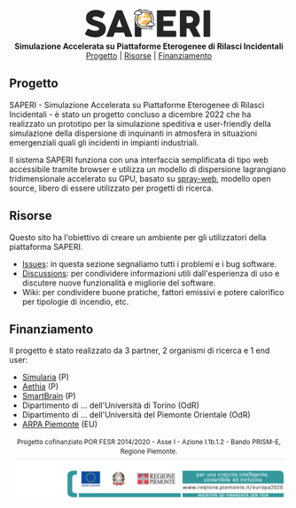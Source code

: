 <p align='center'>
  <img src="./assets/LOGO_SAPERI small.png" alt="Logo del progetto SAPERI">
  <br>
  <strong> Simulazione Accelerata su Piattaforme Eterogenee di Rilasci Incidentali </strong>
  <br>
  <a href="#progetto">Progetto</a> | <a href="#risorse">Risorse</a> | <a href="#finanziamento">Finanziamento</a>
  <br>
</p>


## Progetto

SAPERI - Simulazione Accelerata su Piattaforme Eterogenee di Rilasci Incidentali - è stato un progetto concluso a dicembre 2022 che ha realizzato un prototipo per la simulazione speditiva e user-friendly della simulazione della dispersione di inquinanti in atmosfera in situazioni emergenziali quali gli incidenti in impianti industriali.

Il sistema SAPERI funziona con una interfaccia semplificata di tipo web accessibile tramite browser e utilizza un modello di dispersione lagrangiano tridimensionale accelerato su GPU, basato su [spray-web](https://sprayweb.isac.cnr.it), modello open source, libero di essere utilizzato per progetti di ricerca.



## Risorse

Questo sito ha l'obiettivo di creare un ambiente per gli utilizzatori della piattaforma SAPERI.

- [Issues](https://github.com/saperi-org/saperi/issues): in questa sezione segnaliamo tutti i problemi e i bug software.
- [Discussions](https://github.com/saperi-org/saperi/discussions): per condividere informazioni utili dall'esperienza di uso e discutere nuove funzionalità e migliorie del software.
- Wiki: per condividere buone pratiche, fattori emissivi e potere calorifico per tipologie di incendio, etc.



## Finanziamento

Il progetto è stato realizzato da 3 partner, 2 organismi di ricerca e 1 end user:

- [Simularia](https://www.simularia.it) (P)
- [Aethia](https://www.aethia.it) (P)
- [SmartBrain](https://www.smartbrain.it) (P)
- Dipartimento di ... dell'Università di Torino (OdR)
- Dipartimento di ... dell'Università del Piemonte Orientale (OdR)
- [ARPA Piemonte](https://www.arpapiemonte.it) (EU)

<p align='center'>
<small>Progetto cofinanziato POR FESR 2014/2020 - Asse I - Azione I.1b.1.2 - Bando PRISM-E, Regione Piemonte.<small><br>
  <img src="./assets/piede_fesr.jpg">
</p>
